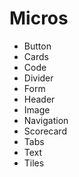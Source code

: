 # Micros

- Button
- Cards
- Code
- Divider
- Form
- Header
- Image
- Navigation
- Scorecard
- Tabs
- Text
- Tiles
